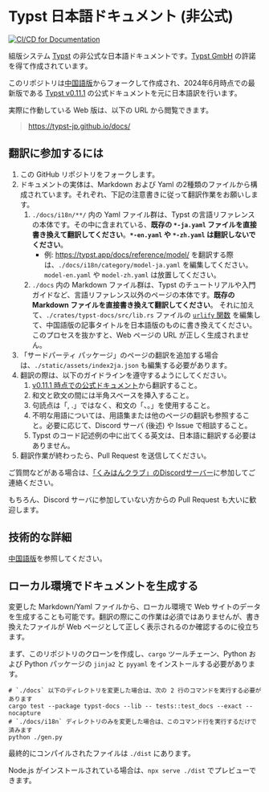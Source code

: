 # Typst 日本語ドキュメント (非公式)

[![CI/CD for Documentation](https://github.com/typst-jp/typst-jp.github.io/actions/workflows/deploy.yml/badge.svg?branch=main&event=push)](https://github.com/typst-jp/typst-jp.github.io/actions/workflows/deploy.yml)

組版システム [Typst](https://typst.app/docs) の非公式な日本語ドキュメントです。[Typst GmbH](https://typst.app/legal/) の許諾を得て作成されています。

このリポジトリは[中国語版](https://github.com/typst-doc-cn/typst-doc-cn.github.io)からフォークして作成され、2024年6月時点での最新版である [Typst v0.11.1](https://typst.app/docs/changelog/#v0.11.1) の公式ドキュメントを元に日本語訳を行います。

実際に作動している Web 版は、以下の URL から閲覧できます。
> https://typst-jp.github.io/docs/

## 翻訳に参加するには

1. この GitHub リポジトリをフォークします。
1. ドキュメントの実体は、Markdown および Yaml の2種類のファイルから構成されています。それぞれ、下記の注意書きに従って翻訳作業をお願いします。
    1. `./docs/i18n/**/` 内の Yaml ファイル群は、Typst の言語リファレンスの本体です。その中に含まれている、**既存の `*-ja.yaml` ファイルを直接書き換えて翻訳してください**。**`*-en.yaml` や `*-zh.yaml` は翻訳しないでください**。
        - 例: https://typst.app/docs/reference/model/ を翻訳する際は、`./docs/i18n/category/model-ja.yaml` を編集してください。`model-en.yaml` や `model-zh.yaml` は放置してください。
    2. `./docs` 内の Markdown ファイル群は、Typst のチュートリアルや入門ガイドなど、言語リファレンス以外のページの本体です。**既存の Markdown ファイルを直接書き換えて翻訳してください**。
    それに加えて、`./crates/typst-docs/src/lib.rs` ファイルの [`urlify` 関数](https://github.com/search?q=repo%3Atypst-jp/typst-jp.github.io%20urlify&type=code) を編集して、中国語版の記事タイトルを日本語版のものに書き換えてください。このプロセスを抜かすと、Web ページの URL が正しく生成されません。
1. 「サードパーティ パッケージ」のページの翻訳を追加する場合は、`./static/assets/index2ja.json` も編集する必要があります。
1. 翻訳の際は、以下のガイドラインを遵守するようにしてください。
    1. [v0.11.1 時点での公式ドキュメント](https://github.com/typst/typst/tree/v0.11.1/docs)から翻訳すること。
    1. 和文と欧文の間には半角スペースを挿入すること。
    1. 句読点は「, .」ではなく、和文の「、。」を使用すること。
    1. 不明な用語については、用語集または他のページの翻訳も参照すること。必要に応じて、Discord サーバ (後述) や Issue で相談すること。
    1. Typst のコード記述例の中に出てくる英文は、日本語に翻訳する必要はありません。
1. 翻訳作業が終わったら、Pull Request を送信してください。

ご質問などがある場合は、[「くみはんクラブ」のDiscordサーバー](https://discord.gg/9xF7k4aAuH)に参加してご連絡ください。

もちろん、Discord サーバに参加していない方からの Pull Request も大いに歓迎します。

## 技術的な詳細

[中国語版](https://github.com/typst-doc-cn/typst-doc-cn.github.io?tab=readme-ov-file#%E6%8A%80%E6%9C%AF%E7%BB%86%E8%8A%82)を参照してください。

## ローカル環境でドキュメントを生成する

変更した Markdown/Yaml ファイルから、ローカル環境で Web サイトのデータを生成することも可能です。翻訳の際にこの作業は必須ではありませんが、書き換えたファイルが Web ページとして正しく表示されるのか確認するのに役立ちます。

まず、このリポジトリのクローンを作成し、`cargo` ツールチェーン、Python および Python パッケージの `jinja2` と `pyyaml` をインストールする必要があります。
```
# `./docs` 以下のディレクトリを変更した場合は、次の 2 行のコマンドを実行する必要があります
cargo test --package typst-docs --lib -- tests::test_docs --exact --nocapture
# `./docs/i18n` ディレクトリのみを変更した場合は、このコマンド行を実行するだけで済みます
python ./gen.py
```

最終的にコンパイルされたファイルは `./dist` にあります。

Node.js がインストールされている場合は、`npx serve ./dist` でプレビューできます。
